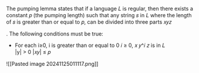 The pumping lemma states that if a language 𝐿 is regular, then there exists a constant 𝑝 (the pumping length) such that any string 𝑠 in 𝐿 where the length of 𝑠 is greater than or equal to 𝑝, can be divided into three parts 𝑥𝑦𝑧

. The following conditions must be true:
- For each i≥0, i is greater than or equal to 0
    𝑖 ≥ 0, 𝑥 𝑦^𝑖 𝑧 is in 𝐿    
    |y| > 0
    |𝑥𝑦| ≤ 𝑝 

![[Pasted image 20241125011117.png]]